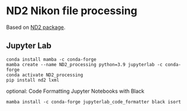 # ND2 Nikon file processing

Based on [ND2 package](https://pypi.org/project/nd2/).

## Jupyter Lab
```
conda install mamba -c conda-forge
mamba create --name ND2_processing python=3.9 jupyterlab -c conda-forge
conda activate ND2_processing
pip install nd2 lxml
```
optional: Code Formatting Jupyter Notebooks with Black
```
mamba install -c conda-forge jupyterlab_code_formatter black isort
```
